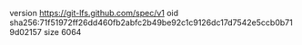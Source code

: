 version https://git-lfs.github.com/spec/v1
oid sha256:71f51972ff26dd460fb2abfc2b49be92c1c9126dc17d7542e5ccb0b719d02157
size 6064
